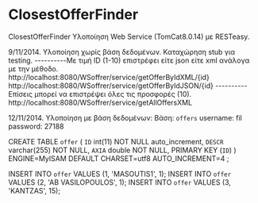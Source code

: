 ClosestOfferFinder
==================

ClosestOfferFinder
Υλοποίηση Web Service (TomCat8.0.14) με RESTeasy.

9/11/2014. Υλοποίηση χωρίς βάση δεδομένων. Καταχώρηση stub για testing.
----------Με τιμή ID (1-10) επιστρέφει είτε json είτε xml ανάλογα με την μέθοδο.
           http://localhost:8080/WSoffrer/service/getOfferByIdXML/{id}
           http://localhost:8080/WSoffrer/service/getOfferByIdJSON/{id}
----------Επίσεις μπορεί να επιστρέψει όλες τις προσφορές (10).
           http://localhost:8080/WSoffrer/service/getAllOffersXML
           
12/11/2014. Υλοποίηση με βάση δεδομένων: Βάση: `offers` username: fil password: 27188


CREATE TABLE `offer` (
  `ID` int(11) NOT NULL auto_increment,
  `DESCR` varchar(255) NOT NULL,
  `AXIA` double NOT NULL,
  PRIMARY KEY  (`ID`)
) ENGINE=MyISAM  DEFAULT CHARSET=utf8 AUTO_INCREMENT=4 ;


INSERT INTO `offer` VALUES (1, 'MASOUTIS1', 1);
INSERT INTO `offer` VALUES (2, 'AB VASILOPOULOS', 1);
INSERT INTO `offer` VALUES (3, 'KANTZAS', 15);

